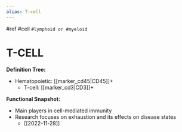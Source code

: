 ```yaml
---
alias: T-cell
---
```


#ref #cell `#lymphoid or #myeloid`

# T-CELL

**Definition Tree:**
- Hematopoietic: [[marker_cd45|CD45]]+ 
	- T-cell: [[marker_cd3|CD3]]+ 

**Functional Snapshot:**
- Main players in cell-mediated immunity
- Research focuses on exhaustion and its effects on disease states
	- [[2022-11-28]]